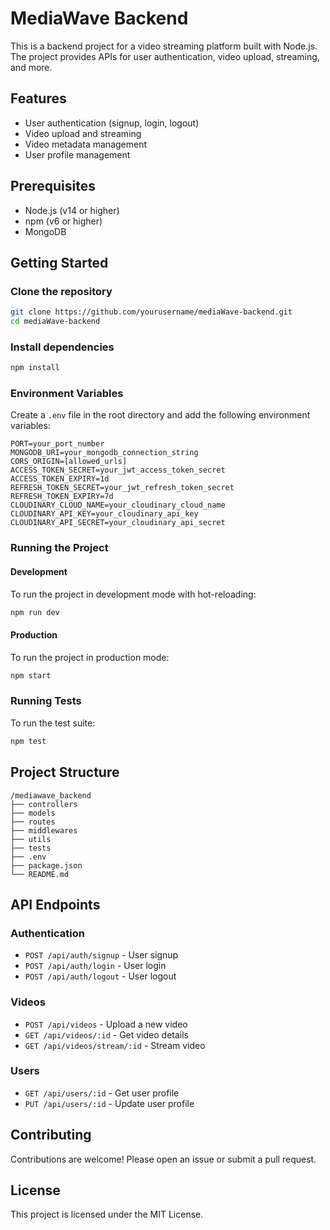 # MediaWave Backend

This is a backend project for a video streaming platform built with Node.js. The project provides APIs for user authentication, video upload, streaming, and more.

## Features

- User authentication (signup, login, logout)
- Video upload and streaming
- Video metadata management
- User profile management

## Prerequisites

- Node.js (v14 or higher)
- npm (v6 or higher)
- MongoDB

## Getting Started

### Clone the repository

```bash
git clone https://github.com/yourusername/mediaWave-backend.git
cd mediaWave-backend
```

### Install dependencies

```bash
npm install
```

### Environment Variables

Create a `.env` file in the root directory and add the following environment variables:

```
PORT=your_port_number
MONGODB_URI=your_mongodb_connection_string
CORS_ORIGIN=[allowed_urls]
ACCESS_TOKEN_SECRET=your_jwt_access_token_secret
ACCESS_TOKEN_EXPIRY=1d
REFRESH_TOKEN_SECRET=your_jwt_refresh_token_secret
REFRESH_TOKEN_EXPIRY=7d
CLOUDINARY_CLOUD_NAME=your_cloudinary_cloud_name
CLOUDINARY_API_KEY=your_cloudinary_api_key
CLOUDINARY_API_SECRET=your_cloudinary_api_secret
```

### Running the Project

#### Development

To run the project in development mode with hot-reloading:

```bash
npm run dev
```

#### Production

To run the project in production mode:

```bash
npm start
```

### Running Tests

To run the test suite:

```bash
npm test
```

## Project Structure

```
/mediawave_backend
├── controllers
├── models
├── routes
├── middlewares
├── utils
├── tests
├── .env
├── package.json
└── README.md
```

## API Endpoints

### Authentication

- `POST /api/auth/signup` - User signup
- `POST /api/auth/login` - User login
- `POST /api/auth/logout` - User logout

### Videos

- `POST /api/videos` - Upload a new video
- `GET /api/videos/:id` - Get video details
- `GET /api/videos/stream/:id` - Stream video

### Users

- `GET /api/users/:id` - Get user profile
- `PUT /api/users/:id` - Update user profile

## Contributing

Contributions are welcome! Please open an issue or submit a pull request.

## License

This project is licensed under the MIT License.
